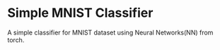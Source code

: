 # Simple MNIST Classifier
A simple classifier for MNIST dataset using Neural Networks(NN) from torch.
